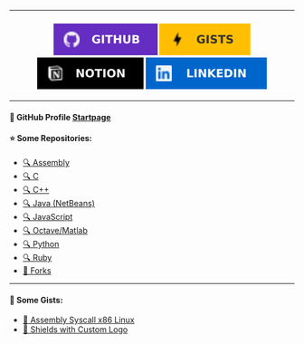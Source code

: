 <!-- GabriOliv/GabriOliv `README.md` -->

---

<h3 align="center">
		<a href="https://github.com/GabriOliv" alt="">
			<img src="images/shield_github.svg"/></a>
		<a href="https://gist.github.com/GabriOliv" alt="">
			<img src="images/shield_gists.svg"/></a>
		<a href="https://www.notion.so/Notion-Hub-02850475d48f43a9aaad00029b4d1693" alt="">
			<img src="images/shield_notion.svg"/></a>
		<a href="https://www.linkedin.com/in/gabriel-o-laureano-77569a208" alt="">
			<img src="images/shield_linkedin.svg"/></a>
</h3>

---

#### 📃 GitHub Profile [Startpage](https://gabrioliv.github.io/)

#### ⭐️ Some Repositories:
- [🔍 Assembly](https://github.com/search?q=user%3AGabriOliv+Assembly&type=repositories)
- [🔍 C](https://github.com/search?l=C&q=user%3AGabriOliv+c&type=Repositories)
- [🔍 C++](https://github.com/search?q=user%3AGabriOliv+cpp&type=repositories)
- [🔍 Java (NetBeans)](https://github.com/search?q=user%3AGabriOliv+netbeans&type=repositories)
- [🔍 JavaScript](https://github.com/search?q=user%3AGabriOliv+javascript&type=repositories)
- [🔍 Octave/Matlab](https://github.com/search?q=user%3AGabriOliv+octave&type=repositories)
- [🔍 Python](https://github.com/search?q=user%3AGabriOliv+python&type=repositories)
- [🔍 Ruby](https://github.com/search?q=user%3AGabriOliv+ruby&type=repositories)
- [🔖 Forks](https://github.com/GabriOliv?tab=repositories&q=&type=fork&language=)

---

#### 💊 Some Gists:
- [🔗 Assembly Syscall x86 Linux](https://gist.github.com/GabriOliv/a9411fa771a1e5d94105cb05cbaebd21)
- [🔗 Shields with Custom Logo](https://gist.github.com/GabriOliv/5d98d76bd5edb5d4f774b8fd0e494823)

